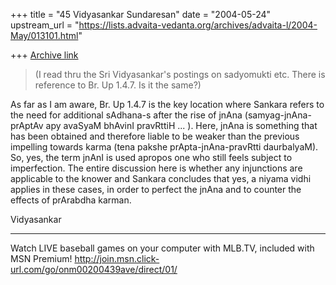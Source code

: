 +++
title = "45 Vidyasankar Sundaresan"
date = "2004-05-24"
upstream_url = "https://lists.advaita-vedanta.org/archives/advaita-l/2004-May/013101.html"

+++
[Archive link](https://lists.advaita-vedanta.org/archives/advaita-l/2004-May/013101.html)


>(I read thru the Sri Vidyasankar's postings on sadyomukti etc.  There is 
>reference to Br. Up 1.4.7.  Is it the same?)
>

As far as I am aware, Br. Up 1.4.7 is the key location where Sankara refers 
to the need for additional sAdhana-s after the rise of jnAna 
(samyag-jnAna-prAptAv apy avaSyaM bhAvinI pravRttiH ... ). Here, jnAna is 
something that has been obtained and therefore liable to be weaker than the 
previous impelling towards karma (tena pakshe prApta-jnAna-pravRtti 
daurbalyaM). So, yes, the term jnAnI is used apropos one who still feels 
subject to imperfection. The entire discussion here is whether any 
injunctions are applicable to the knower and Sankara concludes that yes, a 
niyama vidhi applies in these cases, in order to perfect the jnAna and to 
counter the effects of prArabdha karman.

Vidyasankar

_________________________________________________________________
Watch LIVE baseball games on your computer with MLB.TV, included with MSN 
Premium! http://join.msn.click-url.com/go/onm00200439ave/direct/01/


